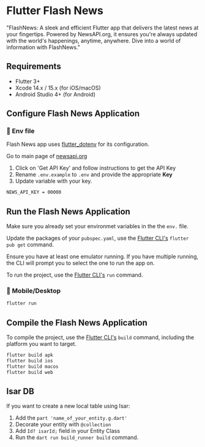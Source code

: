 # Flutter Flash News
 "FlashNews: A sleek and efficient Flutter app that delivers the latest news at your fingertips. Powered by NewsAPI.org, it ensures you're always updated with the world's happenings, anytime, anywhere. Dive into a world of information with FlashNews."

 ## Requirements

- Flutter 3+
- Xcode 14.x / 15.x (for iOS/macOS)
- Android Studio 4+ (for Android)

## Configure Flash News Application

### 📱 Env file
Flash News app uses [flutter_dotenv](https://pub.dev/packages/flutter_dotenv) for its configuration.

Go to main page of [newsapi.org](https://newsapi.org/)
1. Click on 'Get API Key' and follow instructions to get the API Key
1. Rename `.env.example` to `.env` and provide the appropriate **Key**
2. Update variable with your key.

```sh
NEWS_API_KEY = 00000
```

## Run the Flash News Application

Make sure you already set your environmet variables in the the `env.` file.

Update the packages of your `pubspec.yaml`, use the [Flutter CLI's](https://docs.flutter.dev/reference/flutter-cli) `flutter pub get` command.

Ensure you have at least one emulator running. If you have multiple running, the CLI will prompt you to select the one to run the app on.

To run the project, use the [Flutter CLI's](https://docs.flutter.dev/reference/flutter-cli) `run` command.

### 📱 Mobile/Desktop

```sh
flutter run
```

## Compile the Flash News Application

To compile the project, use the [Flutter CLI's](https://docs.flutter.dev/reference/flutter-cli) `build` command, including the platform you want to target.

```sh
flutter build apk
flutter build ios
flutter build macos
flutter build web
```


## Isar DB

If you want to create a new local table using Isar:
1. Add the `part 'name_of_your_entity.g.dart'` 
2. Decorate your entity with `@collection`
3. Add `Id? isarId;` field in your Entity Class
3. Run the `dart run build_runner build` command.